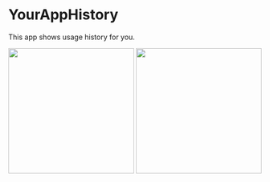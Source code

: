 # YourAppHistory
This app shows usage history for you.

<img width="250" src="https://github.com/HeonSeokCha/YourAppHistory/assets/55890012/8120210f-9d93-4bcb-87d3-e32f370350a7">
<img width="250" src="https://github.com/HeonSeokCha/YourAppHistory/assets/55890012/f419052d-c5b5-4a33-8575-60630edf3409">

